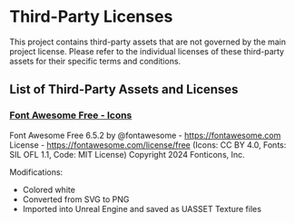 # Third-Party Licenses

This project contains third-party assets that are not governed by the main project license. Please refer to the individual licenses of these third-party assets for their specific terms and conditions.

## List of Third-Party Assets and Licenses

### [Font Awesome Free - Icons](Content/ThirdParty/FontAwesome)
Font Awesome Free 6.5.2 by @fontawesome - https://fontawesome.com License - https://fontawesome.com/license/free (Icons: CC BY 4.0, Fonts: SIL OFL 1.1, Code: MIT License) Copyright 2024 Fonticons, Inc.

Modifications:
- Colored white
- Converted from SVG to PNG
- Imported into Unreal Engine and saved as UASSET Texture files

